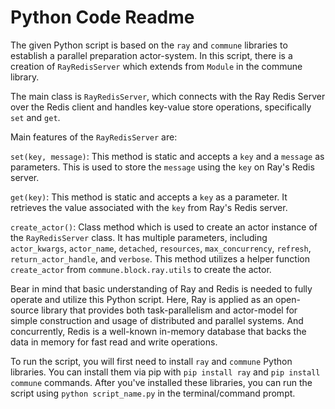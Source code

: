 # Python Code Readme

The given Python script is based on the `ray` and `commune` libraries to establish a parallel preparation actor-system. In this script, there is a creation of `RayRedisServer` which extends from `Module` in the commune library. 

The main class is `RayRedisServer`, which connects with the Ray Redis Server over the Redis client and handles key-value store operations, specifically `set` and `get`.

Main features of the `RayRedisServer` are:

`set(key, message)`: This method is static and accepts a `key` and a `message` as parameters. This is used to store the `message` using the `key` on Ray's Redis server.

`get(key)`: This method is static and accepts a `key` as a parameter. It retrieves the value associated with the `key` from Ray's Redis server.

`create_actor()`: Class method which is used to create an actor instance of the `RayRedisServer` class. It has multiple parameters, including `actor_kwargs`, `actor_name`, `detached`, `resources`, `max_concurrency`, `refresh`, `return_actor_handle`, and `verbose`. This method utilizes a helper function `create_actor` from `commune.block.ray.utils` to create the actor.

Bear in mind that basic understanding of Ray and Redis is needed to fully operate and utilize this Python script. Here, Ray is applied as an open-source library that provides both task-parallelism and actor-model for simple construction and usage of distributed and parallel systems. And concurrently, Redis is a well-known in-memory database that backs the data in memory for fast read and write operations.

To run the script, you will first need to install `ray` and `commune` Python libraries. You can install them via pip with `pip install ray` and `pip install commune` commands. After you've installed these libraries, you can run the script using `python script_name.py` in the terminal/command prompt.